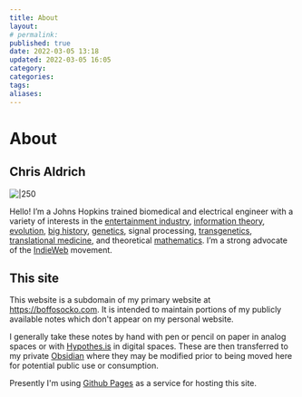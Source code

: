 ```yaml
---
title: About
layout: 
# permalink:
published: true
date: 2022-03-05 13:18
updated: 2022-03-05 16:05
category: 
categories: 
tags: 
aliases: 
---
```


# About 

## Chris Aldrich

![|250](https://boffosocko.com/logo.jpg)

Hello! I’m a Johns Hopkins trained biomedical and electrical engineer with a variety of interests in the [entertainment industry](http://boffosocko.com/category/entertainment-industry/), [information theory](http://boffosocko.com/category/information-theory/), [evolution](http://boffosocko.com/category/evolution/), [big history](http://boffosocko.com/category/big-history/), [genetics](http://boffosocko.com/tag/genetics/), signal processing, [transgenetics](http://www.apsugen.com/), [translational medicine](http://www.apsugen.com/), and theoretical [mathematics](http://boffosocko.com/category/mathematics/). I’m a strong advocate of the [IndieWeb](https://indieweb.org/) movement.

## This site
This website is a subdomain of my primary website at https://boffosocko.com. It is intended to maintain portions of my publicly available notes which don't appear on my personal website. 

I generally take these notes by hand with pen or pencil on paper in analog spaces or with [Hypothes.is](https://web.hypothes.is/) in digital spaces. These are then transferred to my private [Obsidian](https://obsidian.md) where they may be modified prior to being moved here for potential public use or consumption. 

Presently I'm using [Github Pages](https://pages.github.com/) as a service for hosting this site.